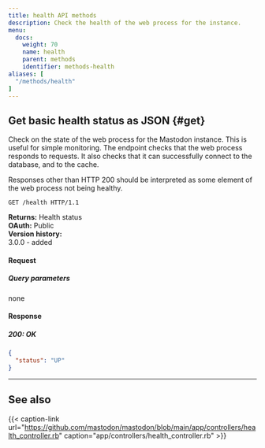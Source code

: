 ```yaml
---
title: health API methods
description: Check the health of the web process for the instance.
menu:
  docs:
    weight: 70
    name: health
    parent: methods
    identifier: methods-health
aliases: [
  "/methods/health"
]
---
```


<style>
#TableOfContents ul ul ul {display: none}
</style>

## Get basic health status as JSON {#get}

Check on the state of the web process for the Mastodon instance. This is useful for simple monitoring. The endpoint checks that the web process responds to requests. It also checks that it can successfully connect to the database, and to the cache.

Responses other than HTTP 200 should be interpreted as some element of the web process not being healthy.

```http
GET /health HTTP/1.1
```

**Returns:** Health status\
**OAuth:** Public\
**Version history:**\
3.0.0 - added

#### Request

##### Query parameters

none

#### Response

##### 200: OK

```json
{
  "status": "UP"
}
```

---

## See also

{{< caption-link url="https://github.com/mastodon/mastodon/blob/main/app/controllers/health_controller.rb" caption="app/controllers/health_controller.rb" >}}
